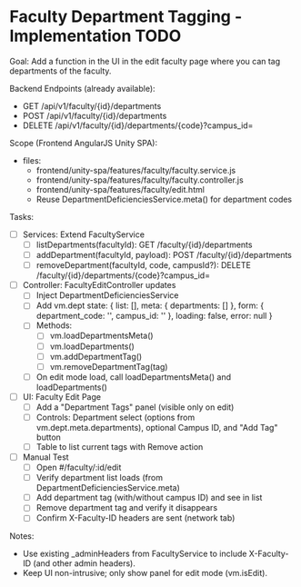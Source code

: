 # Faculty Department Tagging - Implementation TODO

Goal: Add a function in the UI in the edit faculty page where you can tag departments of the faculty.

Backend Endpoints (already available):
- GET /api/v1/faculty/{id}/departments
- POST /api/v1/faculty/{id}/departments
- DELETE /api/v1/faculty/{id}/departments/{code}?campus_id=

Scope (Frontend AngularJS Unity SPA):
- files:
  - frontend/unity-spa/features/faculty/faculty.service.js
  - frontend/unity-spa/features/faculty/faculty.controller.js
  - frontend/unity-spa/features/faculty/edit.html
  - Reuse DepartmentDeficienciesService.meta() for department codes

Tasks:
- [ ] Services: Extend FacultyService
  - [ ] listDepartments(facultyId): GET /faculty/{id}/departments
  - [ ] addDepartment(facultyId, payload): POST /faculty/{id}/departments
  - [ ] removeDepartment(facultyId, code, campusId?): DELETE /faculty/{id}/departments/{code}?campus_id=
- [ ] Controller: FacultyEditController updates
  - [ ] Inject DepartmentDeficienciesService
  - [ ] Add vm.dept state: { list: [], meta: { departments: [] }, form: { department_code: '', campus_id: '' }, loading: false, error: null }
  - [ ] Methods:
    - [ ] vm.loadDepartmentsMeta()
    - [ ] vm.loadDepartments()
    - [ ] vm.addDepartmentTag()
    - [ ] vm.removeDepartmentTag(tag)
  - [ ] On edit mode load, call loadDepartmentsMeta() and loadDepartments()
- [ ] UI: Faculty Edit Page
  - [ ] Add a "Department Tags" panel (visible only on edit)
  - [ ] Controls: Department select (options from vm.dept.meta.departments), optional Campus ID, and "Add Tag" button
  - [ ] Table to list current tags with Remove action
- [ ] Manual Test
  - [ ] Open #/faculty/:id/edit
  - [ ] Verify department list loads (from DepartmentDeficienciesService.meta)
  - [ ] Add department tag (with/without campus ID) and see in list
  - [ ] Remove department tag and verify it disappears
  - [ ] Confirm X-Faculty-ID headers are sent (network tab)

Notes:
- Use existing _adminHeaders from FacultyService to include X-Faculty-ID (and other admin headers).
- Keep UI non-intrusive; only show panel for edit mode (vm.isEdit).
